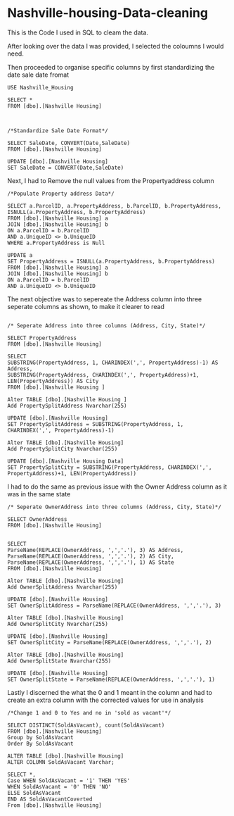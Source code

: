 # Nashville-housing-Data-cleaning

This is the Code I used in SQL to cleam the data.

After looking over the data I was provided, I selected the coloumns I would need. 

Then proceeded to organise specific columns by first standardizing the date sale date fromat

```
USE Nashville_Housing

SELECT * 
FROM [dbo].[Nashville Housing]



/*Standardize Sale Date Format*/

SELECT SaleDate, CONVERT(Date,SaleDate) 
FROM [dbo].[Nashville Housing]

UPDATE [dbo].[Nashville Housing]
SET SaleDate = CONVERT(Date,SaleDate) 
```
Next, I had to Remove the null values from the Propertyaddress column

```
/*Populate Property address Data*/

SELECT a.ParcelID, a.PropertyAddress, b.ParcelID, b.PropertyAddress, ISNULL(a.PropertyAddress, b.PropertyAddress)
FROM [dbo].[Nashville Housing] a
JOIN [dbo].[Nashville Housing] b
ON a.ParcelID = b.ParcelID
AND a.UniqueID <> b.UniqueID
WHERE a.PropertyAddress is Null

UPDATE a
SET PropertyAddress = ISNULL(a.PropertyAddress, b.PropertyAddress)
FROM [dbo].[Nashville Housing] a
JOIN [dbo].[Nashville Housing] b
ON a.ParcelID = b.ParcelID
AND a.UniqueID <> b.UniqueID

```
The next objective was to sepereate the Address column into three seperate columns as shown, to make it clearer to read

```

/* Seperate Address into three columns (Address, City, State)*/

SELECT PropertyAddress 
FROM [dbo].[Nashville Housing]

SELECT 
SUBSTRING(PropertyAddress, 1, CHARINDEX(',', PropertyAddress)-1) AS Address,
SUBSTRING(PropertyAddress, CHARINDEX(',', PropertyAddress)+1, LEN(PropertyAddress)) AS City
FROM [dbo].[Nashville Housing ]

Alter TABLE [dbo].[Nashville Housing ]
Add PropertySplitAddress Nvarchar(255)

UPDATE [dbo].[Nashville Housing]
SET PropertySplitAddress = SUBSTRING(PropertyAddress, 1, CHARINDEX(',', PropertyAddress)-1)

Alter TABLE [dbo].[Nashville Housing]
Add PropertySplitCity Nvarchar(255)

UPDATE [dbo].[Nashville Housing Data]
SET PropertySplitCity = SUBSTRING(PropertyAddress, CHARINDEX(',', PropertyAddress)+1, LEN(PropertyAddress))
```
I had to do the same as previous issue with the Owner Address column as it was in the same state
```
/* Seperate OwnerAddress into three columns (Address, City, State)*/

SELECT OwnerAddress 
FROM [dbo].[Nashville Housing]


SELECT 
ParseName(REPLACE(OwnerAddress, ',','.'), 3) AS Address,
ParseName(REPLACE(OwnerAddress, ',','.'), 2) AS City,
ParseName(REPLACE(OwnerAddress, ',','.'), 1) AS State
FROM [dbo].[Nashville Housing]

Alter TABLE [dbo].[Nashville Housing]
Add OwnerSplitAddress Nvarchar(255)

UPDATE [dbo].[Nashville Housing]
SET OwnerSplitAddress = ParseName(REPLACE(OwnerAddress, ',','.'), 3)

Alter TABLE [dbo].[Nashville Housing]
Add OwnerSplitCity Nvarchar(255)

UPDATE [dbo].[Nashville Housing]
SET OwnerSplitCity = ParseName(REPLACE(OwnerAddress, ',','.'), 2)

Alter TABLE [dbo].[Nashville Housing]
Add OwnerSplitState Nvarchar(255)

UPDATE [dbo].[Nashville Housing]
SET OwnerSplitState = ParseName(REPLACE(OwnerAddress, ',','.'), 1)
```
Lastly I discerned the what the 0 and 1 meant in the column and had to create an extra column with the corrected values for use in analysis
```
/*Change 1 and 0 to Yes and no in 'sold as vacant'*/

SELECT DISTINCT(SoldAsVacant), count(SoldAsVacant)
FROM [dbo].[Nashville Housing]
Group by SoldAsVacant
Order By SoldAsVacant

ALTER TABLE [dbo].[Nashville Housing]
ALTER COLUMN SoldAsVacant Varchar;

SELECT *,
Case WHEN SoldAsVacant = '1' THEN 'YES'
WHEN SoldAsVacant = '0' THEN 'NO'
ELSE SoldAsVacant
END AS SoldAsVacantCoverted
From [dbo].[Nashville Housing]
```
